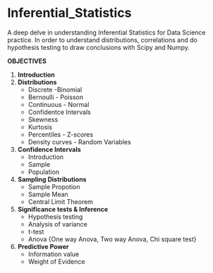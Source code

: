 # Inferential_Statistics
A deep delve in understanding Inferential Statistics for Data Science practice. In order to understand distributions, correlations and do hypothesis testing to draw conclusions with Scipy and Numpy.

**OBJECTIVES**
1. **Introduction**
2. **Distributions**
     - Discrete             -Binomial
     - Bernoulli            - Poisson
     - Continuous           - Normal
     - Confidentce Intervals
     - Skewness
     - Kurtosis
     - Percentiles           - Z-scores
     - Density curves        - Random Variables
3. **Confidence Intervals**
     - Introduction
     - Sample
     - Population
4. **Sampling Distributions**
     - Sample Propotion
     - Sample Mean
     - Central Limit Theorem
5. **Significance tests & Inference**
     - Hypothesis testing
     - Analysis of variance
     - t-test
     - Anova {One way Anova, Two way Anova, Chi square test}
6. **Predictive Power**
     - Information value
     - Weight of Evidence
